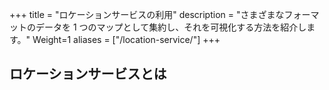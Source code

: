 +++
title = "ロケーションサービスの利用"
description = "さまざまなフォーマットのデータを 1 つのマップとして集約し、それを可視化する方法を紹介します。"
Weight=1
aliases = ["/location-service/"]
+++

## ロケーションサービスとは


